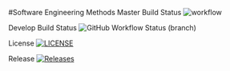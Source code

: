 #Software Engineering Methods
Master Build Status ![workflow](https://github.com/paulecraig79/Group-13-SEM/actions/workflows/main.yml/badge.svg)

Develop Build Status ![GitHub Workflow Status (branch)](https://img.shields.io/github/workflow/status/paulecraig79/Group-13-SEM/workflow%20for%20group%2013/develop)

License [![LICENSE](https://img.shields.io/github/license/paulecraig79/Group-13-SEM.svg?style=flat-square)](https://github.com/paulecraig79/Group-13-SEM/blob/master/LICENSE)

Release [![Releases](https://img.shields.io/github/release/paulecraig79/Group-13-SEM/all.svg?style=flat-square)](https://github.com/paulecraig79/Group-13-SEM/releases)





